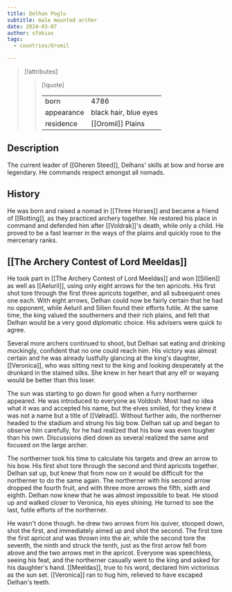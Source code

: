```yaml
---
title: Delhan Poglu
subtitle: male mounted archer
date: 2024-03-07
author: sfakias
tags:
  - countries/Oromil

---
```

> [!attributes]
> 
> > [!quote]
> >
> > | | |
> > | --- | --- |
> > | born | 4786 |
> > | appearance | black hair, blue eyes |
> > | residence | [[Oromil]] Plains |

## Description

The current leader of [[Gheren Steed]], Delhans' skills at bow and horse are legendary. He commands respect amongst all nomads.

## History

He was born and raised a nomad in [[Three Horses]] and became a friend of [[Rotting]], as they practiced archery together. He restored his place in command and defended him after [[Voldrak]]'s death, while only a child. He proved to be a fast learner in the ways of the plains and quickly rose to the mercenary ranks.

## [[The Archery Contest of Lord Meeldas]]

He took part in [[The Archery Contest of Lord Meeldas]] and won [[Silien]] as well as [[Aeluril]], using only eight arrows for the ten apricots. His first shot tore through the first three apricots together, and all subsequent ones one each. With eight arrows, Delhan could now be fairly certain that he had no opponent, while Aeluril and Silien found their efforts futile. At the same time, the king valued the southerners and their rich plains, and felt that Delhan would be a very good diplomatic choice. His advisers were quick to agree.

Several more archers continued to shoot, but Delhan sat eating and drinking mockingly, confident that no one could reach him. His victory was almost certain and he was already lustfully glancing at the king's daughter, [[Veronica]], who was sitting next to the king and looking desperately at the drunkard in the stained silks. She knew in her heart that any elf or wayang would be better than this loser.

The sun was starting to go down for good when a furry northerner appeared. He was introduced to everyone as Voldosh. Most had no idea what it was and accepted his name, but the elves smiled, for they knew it was not a name but a title of [[Vølrad]]. Without further ado, the northerner headed to the stadium and strung his big bow. Delhan sat up and began to observe him carefully, for he had realized that his bow was even tougher than his own. Discussions died down as several realized the same and focused on the large archer.

The northerner took his time to calculate his targets and drew an arrow to his bow. His first shot tore through the second and third apricots together. Delhan sat up, but knew that from now on it would be difficult for the northerner to do the same again. The northerner with his second arrow dropped the fourth fruit, and with three more arrows the fifth, sixth and eighth. Delhan now knew that he was almost impossible to beat. He stood up and walked closer to Veronica, his eyes shining. He turned to see the last, futile efforts of the northerner.

He wasn't done though. he drew two arrows from his quiver, stooped down, shot the first, and immediately aimed up and shot the second. The first tore the first apricot and was thrown into the air, while the second tore the seventh, the ninth and struck the tenth, just as the first arrow fell from above and the two arrows met in the apricot. Everyone was speechless, seeing his feat, and the northerner casually went to the king and asked for his daughter's hand. [[Meeldas]], true to his word, declared him victorious as the sun set. [[Veronica]] ran to hug him, relieved to have escaped Delhan's teeth.